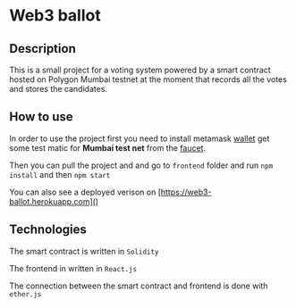 # Web3 ballot

## Description

This is a small project for a voting system powered by a smart contract hosted on Polygon Mumbai testnet at the moment that records all the votes and stores the candidates.

## How to use

In order to use the project first you need to install metamask [wallet](https://metamask.io/) get some test matic for **Mumbai test net** from the [faucet](https://faucet.polygon.technology/).

Then you can pull the project and and go to `frontend` folder and run `npm install` and then `npm start`

You can also see a deployed verison on [https://web3-ballot.herokuapp.com]()

## Technologies

The smart contract is written in `Solidity`

The frontend in written in `React.js`

The connection between the smart contract and frontend is done with `ether.js`
